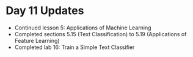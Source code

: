 # Day 11 Updates

- Continued lesson 5: Applications of Machine Learning
- Completed sections 5.15 (Text Classification) to 5.19 (Applications of Feature Learning)
- Completed lab 16: Train a Simple Text Classifier
